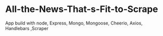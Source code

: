 # All-the-News-That-s-Fit-to-Scrape
App build with node, Express, Mongo, Mongoose, Cheerio,  Axios, Handlebars ,Scraper
